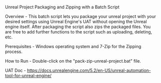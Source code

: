 Unreal Project Packaging and Zipping with a Batch Script

Overview - This batch script lets you package your unreal project with your desired settings using Unreal Engine's UAT without opening the Unreal engine itself. After packaging the script also zips the packaged files. You are free to add further functions to the script such as uploading, deleting, etc.

Prerequisites - Windows operating system and 7-Zip for the Zipping process.

How to Run - Double-click on the "pack-zip-unreal-project.bat" file.

UAT Doc - https://docs.unrealengine.com/5.2/en-US/unreal-automation-tool-for-unreal-engine/
